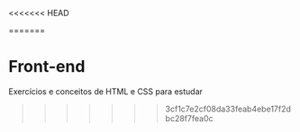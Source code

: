 <<<<<<< HEAD

=======
# Front-end
 Exercícios e conceitos de HTML e CSS para estudar
>>>>>>> 3cf1c7e2cf08da33feab4ebe17f2dbc28f7fea0c
